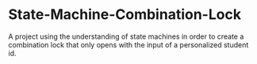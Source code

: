 # State-Machine-Combination-Lock
A project using the understanding of state machines in order to create a combination lock that only opens with the input of a personalized student id. 
